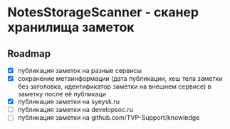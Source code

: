 # NotesStorageScanner - сканер хранилища заметок

## Roadmap

- [x] публикация заметок на разные сервисы
- [x] сохранение метаинформации (дата публикации, хеш тела заметки без заголовка, идентификатор заметки на внешнем сервисе) в заметку после её публикаци
- [x] публикация заметки на syeysk.ru
- [ ] публикация заметки на developsoc.ru
- [ ] публикация заметки на github.com/TVP-Support/knowledge
